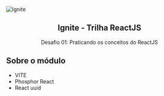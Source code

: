 <img alt="Ignite" src="https://i.imgur.com/eCVyxxy.png">
<h2 align="center">
  Ignite - Trilha ReactJS
</h2>
<p align="center">
Desafio 01: Praticando os conceitos do ReactJS
</p>

## Sobre o módulo

<ul>
<li>VITE</li>
<li>Phosphor React</li>
<li>React uuid</li>
</ul>
